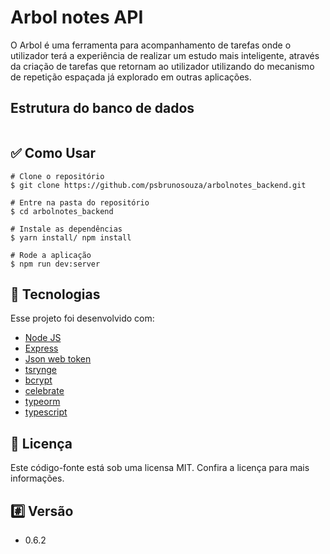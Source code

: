 # Arbol notes API

O Arbol é uma ferramenta para acompanhamento de tarefas onde o utilizador terá a experiência
de realizar um estudo mais inteligente, através da criação de tarefas que retornam
ao utilizador utilizando do mecanismo de repetição espaçada já explorado em outras
aplicações.

## Estrutura do banco de dados

<div style="display: flex; justify-content: center; align-items: center">
  <img alt="" src="https://user-images.githubusercontent.com/45085894/163734265-ebc3e3c6-cd4a-400a-8917-e630df1616da.png">
</div>

## ✅ Como Usar

  ```
# Clone o repositório
$ git clone https://github.com/psbrunosouza/arbolnotes_backend.git

# Entre na pasta do repositório
$ cd arbolnotes_backend

# Instale as dependências
$ yarn install/ npm install

# Rode a aplicação
$ npm run dev:server
  ```

## 🚀 Tecnologias
Esse projeto foi desenvolvido com:

- <a href="https://nodejs.org">Node JS</a>
- <a href="https://expressjs.com/pt-br/">Express</a>
- <a href="https://jwt.io/">Json web token</a>
- <a href="https://github.com/microsoft/tsyringe">tsrynge</a>
- <a href="https://www.npmjs.com/package/bcrypt">bcrypt</a>
- <a href="https://www.npmjs.com/package/celebrate">celebrate</a>
- <a href="https://typeorm.io/">typeorm</a>
- <a href="https://www.typescriptlang.org/">typescript</a>

## 📝 Licença
Este código-fonte está sob uma licensa MIT. Confira a licença para mais informações.

## #️⃣ Versão
- 0.6.2
